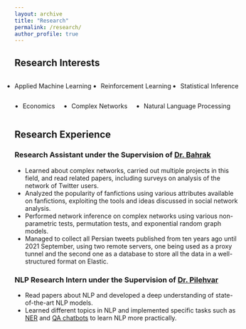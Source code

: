 ```yaml
---
layout: archive
title: "Research"
permalink: /research/
author_profile: true
---
```



## Research Interests


<div>
<div style="display:flex;justify-content:space-between">
<p style="display:list-item">
Applied Machine Learning
</p>
<p style="display:list-item">
Reinforcement Learning
</p>
<p style="display:list-item">
Statistical Inference
</p>
</div>

<div style="display:flex;justify-content:space-around">
<p style="display:list-item">
Economics
</p>
<p style="display:list-item">
Complex Networks
</p>
<p style="display:list-item">
Natural Language Processing
</p>
</div>
</div>

## Research Experience

### Research Assistant under the Supervision of [Dr. Bahrak](https://profile.ut.ac.ir/en/~bahrak)

- Learned about complex networks, carried out multiple projects in this field, and read related papers, including surveys on analysis of the network of Twitter users.
- Analyzed the popularity of fanfictions using various attributes available on fanfictions, exploiting the tools and ideas discussed in social network analysis.
- Performed network inference on complex networks using various non-parametric tests, permutation tests, and exponential random graph models.
- Managed to collect all Persian tweets published from ten years ago until 2021 September, using two remote servers, one being used as a proxy tunnel and the second one as a database to store all the data in a well-structured format on Elastic.

### NLP Research Intern under the Supervision of [Dr. Pilehvar](https://pilehvar.github.io/)

- Read papers about NLP and developed a deep understanding of state-of-the-art NLP models.
- Learned different topics in NLP and implemented specific tasks such as [NER](https://github.com/zhpinkman/NER-model) and [QA chatbots](https://github.com/zhpinkman/chatbot-using-seq2seq) to learn NLP more practically.
